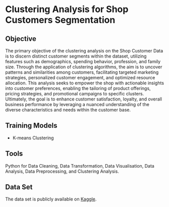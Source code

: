 # Clustering Analysis for Shop Customers Segmentation
## Objective

The primary objective of the clustering analysis on the Shop Customer Data is to discern distinct customer segments within the dataset, utilizing features such as demographics, spending behavior, profession, and family size. Through the application of clustering algorithms, the aim is to uncover patterns and similarities among customers, facilitating targeted marketing strategies, personalized customer engagement, and optimized resource allocation. This analysis seeks to empower the shop with actionable insights into customer preferences, enabling the tailoring of product offerings, pricing strategies, and promotional campaigns to specific clusters. Ultimately, the goal is to enhance customer satisfaction, loyalty, and overall business performance by leveraging a nuanced understanding of the diverse characteristics and needs within the customer base.
## Training Models

- K-means Clustering
  
## Tools
Python for Data Cleaning, Data Transformation, Data Visualisation, Data Analysis, Data Preprocessing, and Clustering Analysis.

## Data Set
The data set is publicly available on [Kaggle](https://www.kaggle.com/datasets/datascientistanna/customers-dataset).
